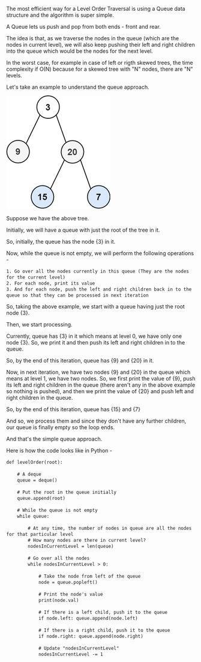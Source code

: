 The most efficient way for a Level Order Traversal is using a Queue data structure and the algorithm is super simple.

A Queue lets us push and pop from both ends - front and rear. 

The idea is that, as we traverse the nodes in the queue (which are the nodes in current level), we will also keep pushing their left and right children into the queue which would be the nodes for the next level.

In the worst case, for example in case of left or rigth skewed trees, the time complexity if O(N) because for a skewed tree with "N" nodes, there are "N" levels.

Let's take an example to understand the queue approach.

![Alt text](image-10.png)

Suppose we have the above tree. 

Initially, we will have a queue with just the root of the tree in it. 

So, initially, the queue has the node {3} in it.

Now, while the queue is not empty, we will perform the following operations - 

    1. Go over all the nodes currently in this queue (They are the nodes for the current level)
    2. For each node, print its value
    3. And for each node, push the left and right children back in to the queue so that they can be processed in next iteration

So, taking the above example, we start with a queue having just the root node {3}.

Then, we start processing.

Currently, queue has {3} in it which means at level 0, we have only one node {3}. So, we print it and then push its left and right children in to the queue.

So, by the end of this iteration, queue has {9} and {20} in it.

Now, in next iteration, we have two nodes {9} and {20} in the queue which means at level 1, we have two nodes. So, we first print the value of {9}, push its left and right children in the queue (there aren't any in the above example so nothing is pushed), and then we print the value of {20} and push left and right children in the queue.

So, by the end of this iteration, queue has {15} and {7}

And so, we process them and since they don't have any further children, our queue is finally empty so the loop ends.

And that's the simple queue approach.

Here is how the code looks like in Python - 


    def levelOrder(root):
            
        # A deque
        queue = deque()
            
        # Put the root in the queue initially
        queue.append(root)
            
        # While the queue is not empty
        while queue:
                
            # At any time, the number of nodes in queue are all the nodes for that particular level
            # How many nodes are there in current level?
            nodesInCurrentLevel = len(queue)
                
            # Go over all the nodes
            while nodesInCurrentLevel > 0:
                    
                # Take the node from left of the queue
                node = queue.popleft()
                    
                # Print the node's value
                print(node.val)
                    
                # If there is a left child, push it to the queue
                if node.left: queue.append(node.left)
                        
                # If there is a right child, push it to the queue
                if node.right: queue.append(node.right)
                        
                # Update "nodesInCurrentLevel"
                nodesInCurrentLevel -= 1
   